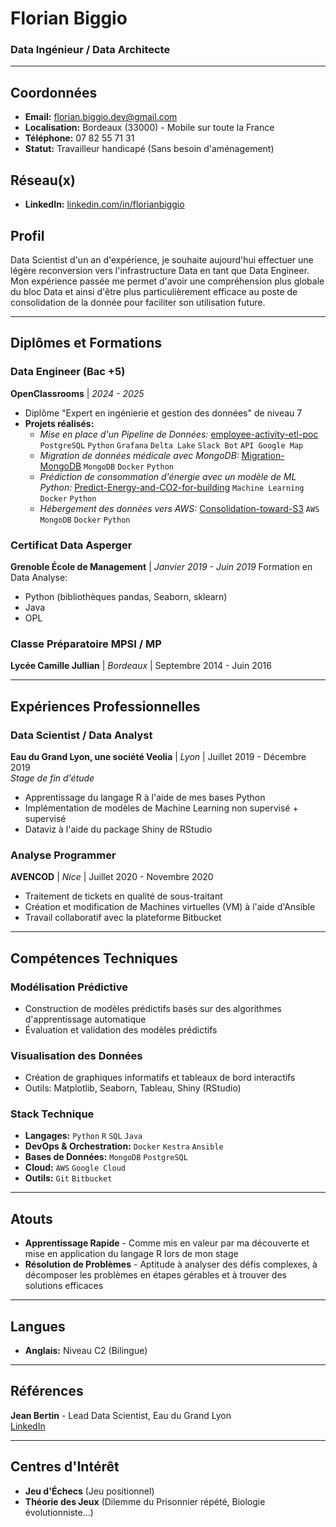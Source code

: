 # Florian Biggio
### Data Ingénieur / Data Architecte

---

## Coordonnées

- **Email:** florian.biggio.dev@gmail.com
- **Localisation:** Bordeaux (33000) - Mobile sur toute la France
- **Téléphone:** 07 82 55 71 31
- **Statut:** Travailleur handicapé (Sans besoin d'aménagement)

## Réseau(x)

- **LinkedIn:** [linkedin.com/in/florianbiggio](https://linkedin.com/in/florianbiggio)

## Profil

Data Scientist d'un an d'expérience, je souhaite aujourd'hui effectuer une légère reconversion vers l'infrastructure Data en tant que Data Engineer. Mon expérience passée me permet d'avoir une compréhension plus globale du bloc Data et ainsi d'être plus particulièrement efficace au poste de consolidation de la donnée pour faciliter son utilisation future.

---

## Diplômes et Formations

### **Data Engineer (Bac +5)**
**OpenClassrooms** | *2024 - 2025*
- Diplôme "Expert en ingénierie et gestion des données" de niveau 7
- **Projets réalisés:**
  - *Mise en place d'un Pipeline de Données:* [employee-activity-etl-poc](https://github.com/Florian-Biggio/employee-activity-etl-poc) `PostgreSQL` `Python` `Grafana` `Delta Lake` `Slack Bot` `API Google Map`
  - *Migration de données médicale avec MongoDB:* [Migration-MongoDB](https://github.com/Florian-Biggio/Migration-MongoDB) `MongoDB` `Docker` `Python`
  - *Prédiction de consommation d'énergie avec un modèle de ML Python:* [Predict-Energy-and-CO2-for-building](https://github.com/Florian-Biggio/Predict-Energy-and-CO2-for-building) `Machine Learning` `Docker` `Python`
  - *Hébergement des données vers AWS:* [Consolidation-toward-S3](https://github.com/Florian-Biggio/Consolidation-toward-S3) `AWS` `MongoDB` `Docker` `Python`


### **Certificat Data Asperger**
**Grenoble École de Management** | *Janvier 2019 - Juin 2019*
Formation en Data Analyse:
- Python (bibliothèques pandas, Seaborn, sklearn)
- Java
- OPL

### **Classe Préparatoire MPSI / MP**
**Lycée Camille Jullian** | *Bordeaux* | Septembre 2014 - Juin 2016

---

## Expériences Professionnelles

### **Data Scientist / Data Analyst**
**Eau du Grand Lyon, une société Veolia** | *Lyon* | Juillet 2019 - Décembre 2019  
*Stage de fin d'étude*
- Apprentissage du langage R à l'aide de mes bases Python
- Implémentation de modèles de Machine Learning non supervisé + supervisé
- Dataviz à l'aide du package Shiny de RStudio

### **Analyse Programmer**
**AVENCOD** | *Nice* | Juillet 2020 - Novembre 2020
- Traitement de tickets en qualité de sous-traitant
- Création et modification de Machines virtuelles (VM) à l'aide d'Ansible
- Travail collaboratif avec la plateforme Bitbucket

---


## Compétences Techniques

### **Modélisation Prédictive**
- Construction de modèles prédictifs basés sur des algorithmes d'apprentissage automatique
- Évaluation et validation des modèles prédictifs

### **Visualisation des Données**
- Création de graphiques informatifs et tableaux de bord interactifs
- Outils: Matplotlib, Seaborn, Tableau, Shiny (RStudio)

### **Stack Technique**
- **Langages:** `Python` `R` `SQL` `Java`
- **DevOps & Orchestration:** `Docker` `Kestra` `Ansible`
- **Bases de Données:** `MongoDB` `PostgreSQL`
- **Cloud:** `AWS` `Google Cloud`
- **Outils:** `Git` `Bitbucket`

---

## Atouts

- **Apprentissage Rapide** - Comme mis en valeur par ma découverte et mise en application du langage R lors de mon stage
- **Résolution de Problèmes** - Aptitude à analyser des défis complexes, à décomposer les problèmes en étapes gérables et à trouver des solutions efficaces

---

## Langues

- **Anglais:** Niveau C2 (Bilingue)

---

## Références

**Jean Bertin** - Lead Data Scientist, Eau du Grand Lyon  
[LinkedIn](https://www.linkedin.com/in/jean-bertin-0b156985/)

---

## Centres d'Intérêt

- **Jeu d'Échecs** (Jeu positionnel)
- **Théorie des Jeux** (Dilemme du Prisonnier répété, Biologie évolutionniste...)
